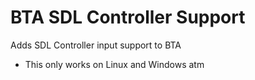 # BTA SDL Controller Support

Adds SDL Controller input support to BTA
  - This only works on Linux and Windows atm
